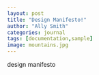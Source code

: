 ```yaml
---
layout: post
title: "Design Manifesto!"
author: "Ally Smith"
categories: journal
tags: [documentation,sample]
image: mountains.jpg
---
```


design manifesto